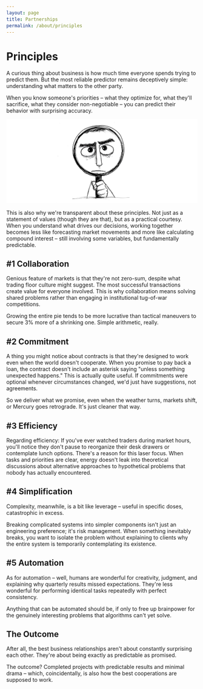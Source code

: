 ```yaml
---
layout: page
title: Partnerships
permalink: /about/principles
---
```


# Principles

A curious thing about business is how much time everyone spends trying to predict them. But the most reliable predictor remains deceptively simple: understanding what matters to the other party.

When you know someone's priorities – what they optimize for, what they'll sacrifice, what they consider non-negotiable – you can predict their behavior with surprising accuracy. 

![](/assets/img/illustrations/principles.jpg)

This is also why we're transparent about these principles. Not just as a statement of values (though they are that), but as a practical courtesy. When you understand what drives our decisions, working together becomes less like forecasting market movements and more like calculating compound interest – still involving some variables, but fundamentally predictable.

## #1 Collaboration

Genious feature of markets is that they're not zero-sum, despite what trading floor culture might suggest. The most successful transactions create value for everyone involved. This is why collaboration means solving shared problems rather than engaging in institutional tug-of-war competitions. 

Growing the entire pie tends to be more lucrative than tactical maneuvers to secure 3% more of a shrinking one. Simple arithmetic, really.

## #2 Commitment

A thing you might notice about contracts is that they're designed to work even when the world doesn't cooperate. When you promise to pay back a loan, the contract doesn't include an asterisk saying "unless something unexpected happens." This is actually quite useful. If commitments were optional whenever circumstances changed, we'd just have suggestions, not agreements. 

So we deliver what we promise, even when the weather turns, markets shift, or Mercury goes retrograde. It's just cleaner that way.

## #3 Efficiency

Regarding efficiency: If you've ever watched traders during market hours, you'll notice they don't pause to reorganize their desk drawers or contemplate lunch options. There's a reason for this laser focus. When tasks and priorities are clear, energy doesn't leak into theoretical discussions about alternative approaches to hypothetical problems that nobody has actually encountered.

## #4 Simplification

Complexity, meanwhile, is a bit like leverage – useful in specific doses, catastrophic in excess. 

Breaking complicated systems into simpler components isn't just an engineering preference; it's risk management. When something inevitably breaks, you want to isolate the problem without explaining to clients why the entire system is temporarily contemplating its existence.

## #5 Automation

As for automation – well, humans are wonderful for creativity, judgment, and explaining why quarterly results missed expectations. They're less wonderful for performing identical tasks repeatedly with perfect consistency. 

Anything that can be automated should be, if only to free up brainpower for the genuinely interesting problems that algorithms can't yet solve.

## The Outcome

After all, the best business relationships aren't about constantly surprising each other. They're about being exactly as predictable as promised. 

The outcome? Completed projects with predictable results and minimal drama – which, coincidentally, is also how the best cooperations are supposed to work.



